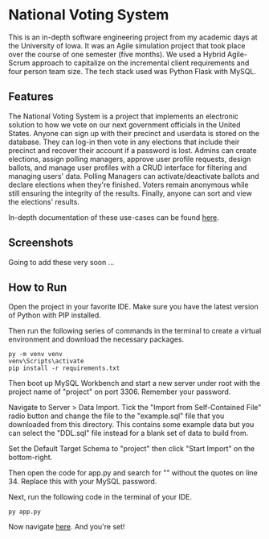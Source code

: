 # National Voting System

This is an in-depth software engineering project from my academic days at the University of Iowa. It was an Agile simulation project that took place over the course of one semester (five months). We used a Hybrid Agile-Scrum approach to capitalize on the incremental client requirements and four person team size. The tech stack used was Python Flask with MySQL.

## Features

The National Voting System is a project that implements an electronic solution to how we vote on our next government officials in the United States. Anyone can sign up with their precinct and userdata is stored on the database. They can log-in then vote in any elections that include their precinct and recover their account if a password is lost. Admins can create elections, assign polling managers, approve user profile requests, design ballots, and manage user profiles with a CRUD interface for filtering and managing users' data. Polling Managers can activate/deactivate ballots and declare elections when they're finished. Voters remain anonymous while still ensuring the integrity of the results. Finally, anyone can sort and view the elections' results.

In-depth documentation of these use-cases can be found [here](https://docs.google.com/document/d/1897FEuNxtdLff7yNNg8_e8hOGvkVeFZlAR4CcyCPXDE/edit?usp=sharing).

## Screenshots

Going to add these very soon ...

## How to Run

Open the project in your favorite IDE. Make sure you have the latest version of Python with PIP installed.

Then run the following series of commands in the terminal to create a virtual environment and download the necessary packages.

```
py -m venv venv
venv\Scripts\activate
pip install -r requirements.txt
```

Then boot up MySQL Workbench and start a new server under root with the project name of "project" on port 3306. Remember your password.

Navigate to Server > Data Import. Tick the "Import from Self-Contained File" radio button and change the file to the "example.sql" file that you downloaded from this directory. This contains some example data but you can select the "DDL.sql" file instead for a blank set of data to build from.

Set the Default Target Schema to "project" then click "Start Import" on the bottom-right.

Then open the code for app.py and search for "<MYSQL PASSWORD>" without the quotes on line 34. Replace this with your MySQL password.

Next, run the following code in the terminal of your IDE.

```
py app.py
```

Now navigate [here](http://127.0.0.1:5000/index.html). And you're set!
